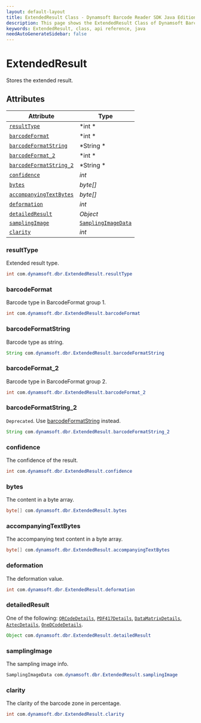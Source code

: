 ```yaml
---
layout: default-layout
title: ExtendedResult Class - Dynamsoft Barcode Reader SDK Java Edition API Reference
description: This page shows the ExtendedResult Class of Dynamsoft Barcode Reader SDK Java Edition API Reference.
keywords: ExtendedResult, class, api reference, java
needAutoGenerateSidebar: false
---
```



# ExtendedResult
Stores the extended result. 


## Attributes
  
| Attribute | Type |
|---------- | ---- |
| [`resultType`](#resulttype) | *int * |
| [`barcodeFormat`](#barcodeformat) | *int * |
| [`barcodeFormatString`](#barcodeformatstring) | *String * |
| [`barcodeFormat_2`](#barcodeformat_2) | *int * |
| [`barcodeFormatString_2`](#barcodeformatstring_2) | *String * | 
| [`confidence`](#confidence) | *int* | 
| [`bytes`](#bytes) | *byte\[\]* | 
| [`accompanyingTextBytes`](#accompanyingtextbytes) | *byte\[\]* | 
| [`deformation`](#deformation) | *int* | 
| [`detailedResult`](#detailedresult) | *Object* |
| [`samplingImage`](#samplingimage) | [`SamplingImageData`](SamplingImageData.md) |
| [`clarity`](#clarity) | *int* | 

### resultType
Extended result type. 
```java
int com.dynamsoft.dbr.ExtendedResult.resultType
```

### barcodeFormat
Barcode type in BarcodeFormat group 1. 
```java
int com.dynamsoft.dbr.ExtendedResult.barcodeFormat
```

### barcodeFormatString
Barcode type as string.
```java
String com.dynamsoft.dbr.ExtendedResult.barcodeFormatString
```

### barcodeFormat_2
Barcode type in BarcodeFormat group 2.
```java
int com.dynamsoft.dbr.ExtendedResult.barcodeFormat_2
```
 
### barcodeFormatString_2
`Deprecated`. Use [barcodeFormatString](#barcodeformatstring) instead.
```java
String com.dynamsoft.dbr.ExtendedResult.barcodeFormatString_2
```

### confidence
The confidence of the result.
```java
int com.dynamsoft.dbr.ExtendedResult.confidence
```

### bytes
The content in a byte array.
```java
byte[] com.dynamsoft.dbr.ExtendedResult.bytes
```

### accompanyingTextBytes
The accompanying text content in a byte array.
```java
byte[] com.dynamsoft.dbr.ExtendedResult.accompanyingTextBytes
```

### deformation
The deformation value.
```java
int com.dynamsoft.dbr.ExtendedResult.deformation
```

### detailedResult
One of the following: [`QRCodeDetails`](QRCodeDetails.md), [`PDF417Details`](PDF417Details.md), [`DataMatrixDetails`](DataMatrixDetails.md), [`AztecDetails`](AztecDetails.md), [`OneDCodeDetails`](OneDCodeDetails.md).
```java
Object com.dynamsoft.dbr.ExtendedResult.detailedResult
```

### samplingImage
The sampling image info.
```java
SamplingImageData com.dynamsoft.dbr.ExtendedResult.samplingImage
```
 
### clarity
The clarity of the barcode zone in percentage.
```java
int com.dynamsoft.dbr.ExtendedResult.clarity
```
